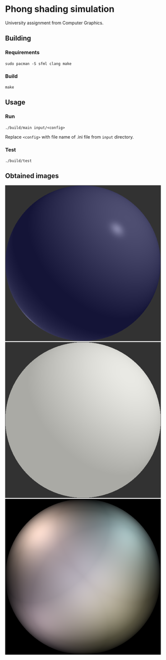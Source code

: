 # Phong shading simulation

University assignment from Computer Graphics.

## Building

### Requirements

`sudo pacman -S sfml clang make`

### Build

`make`

## Usage

### Run

`./build/main input/<config>`

Replace `<config>` with file name of .ini file from `input` directory.

### Test

`./build/test`

## Obtained images 

![moon](samples/moon.bmp)
![gypsum](samples/gypsum.bmp)
![pastel](samples/pastel.bmp)